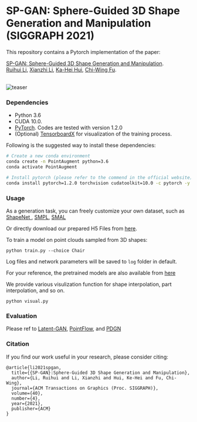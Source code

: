 # SP-GAN: Sphere-Guided 3D Shape Generation and Manipulation (SIGGRAPH 2021)

This repository contains a Pytorch implementation of the paper:

[SP-GAN: Sphere-Guided 3D Shape Generation and Manipulation](https://liruihui.github.io/publication/SP-GAN/). 
<br>
[Ruihui Li](https://liruihui.github.io/), 
[Xianzhi Li](https://nini-lxz.github.io/),
[Ka-Hei Hui](https://appsrv.cse.cuhk.edu.hk/~khhui),
[Chi-Wing Fu](http://www.cse.cuhk.edu.hk/~cwfu/).
<br>
<br>

![teaser](figures/correspondence.png)

### Dependencies
* Python 3.6
* CUDA 10.0.
* [PyTorch](http://pytorch.org/). Codes are tested with version 1.2.0
* (Optional) [TensorboardX](https://www.tensorflow.org/) for visualization of the training process. 

Following is the suggested way to install these dependencies: 
```bash
# Create a new conda environment
conda create -n PointAugment python=3.6
conda activate PointAugment

# Install pytorch (please refer to the commend in the official website)
conda install pytorch=1.2.0 torchvision cudatoolkit=10.0 -c pytorch -y
```

### Usage
As a generation task, you can freely customize your own dataset, such as <a href="https://shapenet.org/" target="_blank"> ShapeNet </a>, <a href="https://smpl.is.tue.mpg.de/" target="_blank"> SMPL</a>, <a href="https://smal.is.tue.mpg.de/" target="_blank"> SMAL</a> 

Or directly download our prepared H5 Files from <a href="https://drive.google.com/file/d/1nf4evH838Qt2n8ypKVMtPHGJ7CD6b2-W/view?usp=sharing" target="_blank">here</a>. 

To train a model on point clouds sampled from 3D shapes:

    python train.py --choice Chair

Log files and network parameters will be saved to `log` folder in default. 

For your reference, the pretrained models are also available from <a href="https://drive.google.com/file/d/1AvnHDdR_N63ZGuakhaGkyk0EJPFzsvHR/view?usp=sharing" target="_blank">here</a>

We provide various visulization function for shape interpolation, part interpolation, and so on. 

    python visual.py

### Evaluation
Please ref to
<a href="https://github.com/optas/latent_3d_points" target="_blank">Latent-GAN</a>, <a href="https://github.com/stevenygd/PointFlow" target="_blank">PointFlow</a>, and <a href="https://github.com/fpthink/PDGN" target="_blank">PDGN</a>


### Citation
If you find our work useful in your research, please consider citing:
```
@article{li2021spgan,
  title={{SP-GAN}:Sphere-Guided 3D Shape Generation and Manipulation},
  author={Li, Ruihui and Li, Xianzhi and Hui, Ke-Hei and Fu, Chi-Wing},
  journal={ACM Transactions on Graphics (Proc. SIGGRAPH)},
  volume={40},
  number={4},
  year={2021},
  publisher={ACM}
}
```




